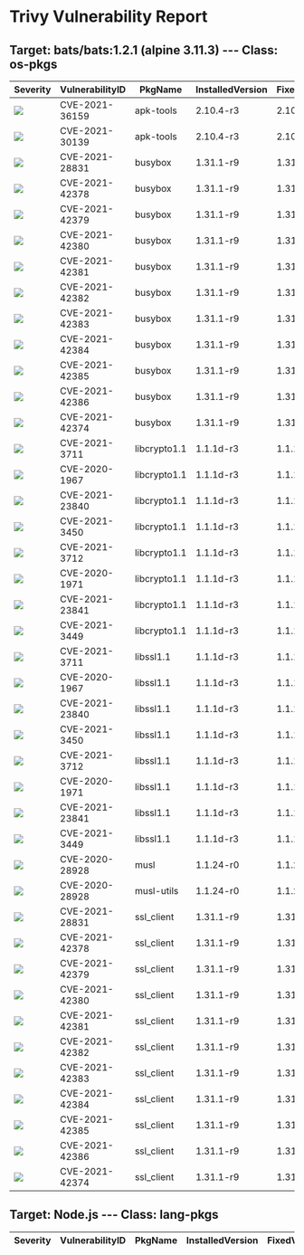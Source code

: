 # Trivy Vulnerability Report




## Target: bats/bats:1.2.1 (alpine 3.11.3) --- Class: os-pkgs
|Severity|VulnerabilityID|PkgName|InstalledVersion|FixedVersion|
|--------|---------------|-------|----------------|------------|
|![](https://img.shields.io/badge/-CRITICAL-red)|CVE-2021-36159|apk-tools|2.10.4-r3|2.10.7-r0|
|![](https://img.shields.io/badge/-HIGH-orange)|CVE-2021-30139|apk-tools|2.10.4-r3|2.10.6-r0|
|![](https://img.shields.io/badge/-HIGH-orange)|CVE-2021-28831|busybox|1.31.1-r9|1.31.1-r10|
|![](https://img.shields.io/badge/-HIGH-orange)|CVE-2021-42378|busybox|1.31.1-r9|1.31.1-r11|
|![](https://img.shields.io/badge/-HIGH-orange)|CVE-2021-42379|busybox|1.31.1-r9|1.31.1-r11|
|![](https://img.shields.io/badge/-HIGH-orange)|CVE-2021-42380|busybox|1.31.1-r9|1.31.1-r11|
|![](https://img.shields.io/badge/-HIGH-orange)|CVE-2021-42381|busybox|1.31.1-r9|1.31.1-r11|
|![](https://img.shields.io/badge/-HIGH-orange)|CVE-2021-42382|busybox|1.31.1-r9|1.31.1-r11|
|![](https://img.shields.io/badge/-HIGH-orange)|CVE-2021-42383|busybox|1.31.1-r9|1.31.1-r11|
|![](https://img.shields.io/badge/-HIGH-orange)|CVE-2021-42384|busybox|1.31.1-r9|1.31.1-r11|
|![](https://img.shields.io/badge/-HIGH-orange)|CVE-2021-42385|busybox|1.31.1-r9|1.31.1-r11|
|![](https://img.shields.io/badge/-HIGH-orange)|CVE-2021-42386|busybox|1.31.1-r9|1.31.1-r11|
|![](https://img.shields.io/badge/-MEDIUM-yellow)|CVE-2021-42374|busybox|1.31.1-r9|1.31.1-r11|
|![](https://img.shields.io/badge/-CRITICAL-red)|CVE-2021-3711|libcrypto1.1|1.1.1d-r3|1.1.1l-r0|
|![](https://img.shields.io/badge/-HIGH-orange)|CVE-2020-1967|libcrypto1.1|1.1.1d-r3|1.1.1g-r0|
|![](https://img.shields.io/badge/-HIGH-orange)|CVE-2021-23840|libcrypto1.1|1.1.1d-r3|1.1.1j-r0|
|![](https://img.shields.io/badge/-HIGH-orange)|CVE-2021-3450|libcrypto1.1|1.1.1d-r3|1.1.1k-r0|
|![](https://img.shields.io/badge/-HIGH-orange)|CVE-2021-3712|libcrypto1.1|1.1.1d-r3|1.1.1l-r0|
|![](https://img.shields.io/badge/-MEDIUM-yellow)|CVE-2020-1971|libcrypto1.1|1.1.1d-r3|1.1.1i-r0|
|![](https://img.shields.io/badge/-MEDIUM-yellow)|CVE-2021-23841|libcrypto1.1|1.1.1d-r3|1.1.1j-r0|
|![](https://img.shields.io/badge/-MEDIUM-yellow)|CVE-2021-3449|libcrypto1.1|1.1.1d-r3|1.1.1k-r0|
|![](https://img.shields.io/badge/-CRITICAL-red)|CVE-2021-3711|libssl1.1|1.1.1d-r3|1.1.1l-r0|
|![](https://img.shields.io/badge/-HIGH-orange)|CVE-2020-1967|libssl1.1|1.1.1d-r3|1.1.1g-r0|
|![](https://img.shields.io/badge/-HIGH-orange)|CVE-2021-23840|libssl1.1|1.1.1d-r3|1.1.1j-r0|
|![](https://img.shields.io/badge/-HIGH-orange)|CVE-2021-3450|libssl1.1|1.1.1d-r3|1.1.1k-r0|
|![](https://img.shields.io/badge/-HIGH-orange)|CVE-2021-3712|libssl1.1|1.1.1d-r3|1.1.1l-r0|
|![](https://img.shields.io/badge/-MEDIUM-yellow)|CVE-2020-1971|libssl1.1|1.1.1d-r3|1.1.1i-r0|
|![](https://img.shields.io/badge/-MEDIUM-yellow)|CVE-2021-23841|libssl1.1|1.1.1d-r3|1.1.1j-r0|
|![](https://img.shields.io/badge/-MEDIUM-yellow)|CVE-2021-3449|libssl1.1|1.1.1d-r3|1.1.1k-r0|
|![](https://img.shields.io/badge/-MEDIUM-yellow)|CVE-2020-28928|musl|1.1.24-r0|1.1.24-r3|
|![](https://img.shields.io/badge/-MEDIUM-yellow)|CVE-2020-28928|musl-utils|1.1.24-r0|1.1.24-r3|
|![](https://img.shields.io/badge/-HIGH-orange)|CVE-2021-28831|ssl_client|1.31.1-r9|1.31.1-r10|
|![](https://img.shields.io/badge/-HIGH-orange)|CVE-2021-42378|ssl_client|1.31.1-r9|1.31.1-r11|
|![](https://img.shields.io/badge/-HIGH-orange)|CVE-2021-42379|ssl_client|1.31.1-r9|1.31.1-r11|
|![](https://img.shields.io/badge/-HIGH-orange)|CVE-2021-42380|ssl_client|1.31.1-r9|1.31.1-r11|
|![](https://img.shields.io/badge/-HIGH-orange)|CVE-2021-42381|ssl_client|1.31.1-r9|1.31.1-r11|
|![](https://img.shields.io/badge/-HIGH-orange)|CVE-2021-42382|ssl_client|1.31.1-r9|1.31.1-r11|
|![](https://img.shields.io/badge/-HIGH-orange)|CVE-2021-42383|ssl_client|1.31.1-r9|1.31.1-r11|
|![](https://img.shields.io/badge/-HIGH-orange)|CVE-2021-42384|ssl_client|1.31.1-r9|1.31.1-r11|
|![](https://img.shields.io/badge/-HIGH-orange)|CVE-2021-42385|ssl_client|1.31.1-r9|1.31.1-r11|
|![](https://img.shields.io/badge/-HIGH-orange)|CVE-2021-42386|ssl_client|1.31.1-r9|1.31.1-r11|
|![](https://img.shields.io/badge/-MEDIUM-yellow)|CVE-2021-42374|ssl_client|1.31.1-r9|1.31.1-r11|

## Target: Node.js --- Class: lang-pkgs
|Severity|VulnerabilityID|PkgName|InstalledVersion|FixedVersion|
|--------|---------------|-------|----------------|------------|
